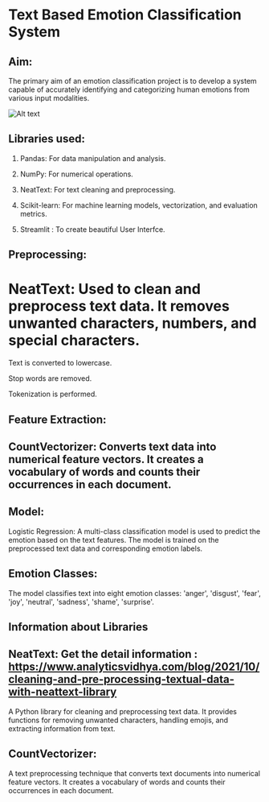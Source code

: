# Text Based Emotion Classification System

## Aim:
The primary aim of an emotion classification project is to develop a system capable of accurately identifying and categorizing human emotions from various input modalities.


<img src="[(https://drive.google.com/file/d/10OBmlDIGTe_sp1UcwTvB3JVdrnSBm-pB/view?usp=drive_link)]" alt="Alt text">


## Libraries used:

1) Pandas: For data manipulation and analysis.

2) NumPy: For numerical operations.

3) NeatText: For text cleaning and preprocessing.

4) Scikit-learn: For machine learning models, vectorization, and evaluation metrics.

5) Streamlit : To create beautiful User Interfce.

## Preprocessing:

# NeatText: Used to clean and preprocess text data. It removes unwanted characters, numbers, and special characters.

Text is converted to lowercase.

Stop words are removed.

Tokenization is performed.

## Feature Extraction:

## CountVectorizer: Converts text data into numerical feature vectors. It creates a vocabulary of words and counts their occurrences in each document.

## Model:

Logistic Regression: A multi-class classification model is used to predict the emotion based on the text features.
The model is trained on the preprocessed text data and corresponding emotion labels.

## Emotion Classes:

The model classifies text into eight emotion classes: 'anger', 'disgust', 'fear', 'joy', 'neutral', 'sadness', 'shame', 'surprise'.

## Information about Libraries
## NeatText: Get the detail information : https://www.analyticsvidhya.com/blog/2021/10/cleaning-and-pre-processing-textual-data-with-neattext-library


A Python library for cleaning and preprocessing text data. It provides functions for removing unwanted characters, handling emojis, and extracting information from text.

## CountVectorizer:

A text preprocessing technique that converts text documents into numerical feature vectors. It creates a vocabulary of words and counts their occurrences in each document.
